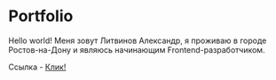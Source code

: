 # Portfolio
<p>Hello world!
Меня зовут Литвинов Александр, я проживаю в городе Ростов-на-Дону и являюсь начинающим Frontend-разработчиком.</p>
<p>Ссылка - <a href="https://lit-al.github.io/Portfolio/">Клик!</a></p>
